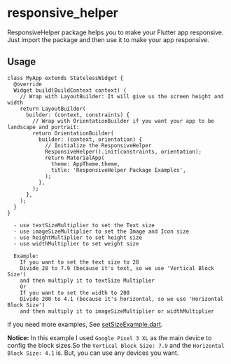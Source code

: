 # responsive_helper
ResponsiveHelper package helps you to make your Flutter app responsive.
Just import the package and then use it to make your app responsive.

## Usage

```
class MyApp extends StatelessWidget {
  @override
  Widget build(BuildContext context) {
    // Wrap with LayoutBuilder: It will give us the screen height and width
    return LayoutBuilder(
      builder: (context, constraints) {
        // Wrap with OrientationBuilder if you want your app to be landscape and portrait:
        return OrientationBuilder(
          builder: (context, orientation) {
            // Initialize the ResponsiveHelper
            ResponsiveHelper().init(constraints, orientation);
            return MaterialApp(
              theme: AppTheme.theme,
              title: 'ResponsiveHelper Package Examples',
            );
          },
        );
      },
    );
  }
}
```

```
  - use textSizeMultiplier to set the Text size
  - use imageSizeMultiplier to set the Image and Icon size
  - use heightMultiplier to set height size
  - use widthMultiplier to set weight size

  Example:
    If you want to set the text size to 28
    Divide 28 to 7.9 (because it's text, so we use 'Vertical Block Size')
    and then multiply it to textSize Multiplier
    Or
    If you want to set the width to 200
    Divide 200 to 4.1 (because it's horizontal, so we use 'Horizontal Block Size')
    and then multiply it to imageSizeMultiplier or widthMultiplier
```
if you need more examples, See [setSizeExample.dart](https://github.com/YRlp98/responsive_helper/blob/master/example/main.dart).


**Notice:** In this example I used `Google Pixel 3 XL` as the main device to config the block sizes.So the `Vertical Block Size: 7.9` and the `Horizontal Block Size: 4.1` is.
But, you can use any devices you want.
